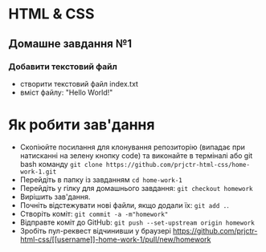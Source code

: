 # HTML & CSS
## Домашне завдання №1 
### Добавити текстовий файл


- створити текстовий файл index.txt 
- вміст файлу: "Hello World!"

# Як робити зав'дання

- Скопіюйте посилання для клонування репозиторію (випадає при натисканні на зелену кнопку code) та виконайте в терміналі або git bash команду `git clone https://github.com/prjctr-html-css/home-work-1.git`
- Перейдіть в папку із завданням `cd home-work-1`
- Перейдіть у гілку для домашнього завдання: `git checkout homework`
- Вирішить зав'дання.
- Почніть відстежувати нові файли, якщо додали їх: `git add .`.
- Створіть коміт: `git commit -a -m"homework"`
- Відправте коміт до GitHub: `git push --set-upstream origin homework`
- Зробіть пул-реквест відчинивши у браузері https://github.com/prjctr-html-css/[[username]]-home-work-1/pull/new/homework
